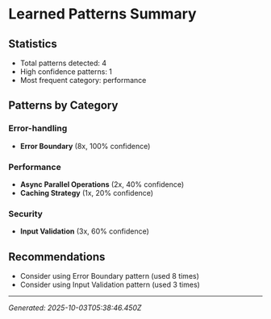 # Learned Patterns Summary

## Statistics
- Total patterns detected: 4
- High confidence patterns: 1
- Most frequent category: performance

## Patterns by Category


### Error-handling
- **Error Boundary** (8x, 100% confidence)


### Performance
- **Async Parallel Operations** (2x, 40% confidence)
- **Caching Strategy** (1x, 20% confidence)


### Security
- **Input Validation** (3x, 60% confidence)


## Recommendations
- Consider using Error Boundary pattern (used 8 times)
- Consider using Input Validation pattern (used 3 times)

---
*Generated: 2025-10-03T05:38:46.450Z*
